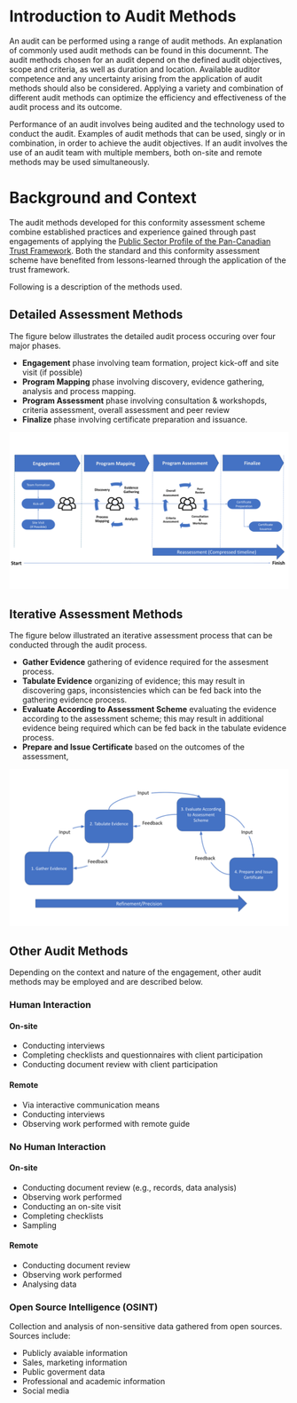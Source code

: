 # Introduction to Audit Methods
An audit can be performed using a range of audit methods. An explanation of commonly used audit methods can be found in this documennt. The audit methods chosen for an audit depend on the defined audit objectives, scope and criteria, as well as duration and location. Available auditor competence and any uncertainty arising from the application of audit methods should also be considered. Applying a variety and combination of different audit methods can optimize the efficiency and effectiveness of the audit process and its outcome.

Performance of an audit involves being audited and the technology used to conduct the audit. Examples of audit methods that can be used, singly or in combination, in order to achieve the audit objectives. If an audit involves the use of an audit team with multiple members, both on-site and remote methods may be used simultaneously.

# Background and Context
The audit methods developed for this conformity assessment scheme combine established practices and experience gained through past engagements of applying the [Public Sector Profile of the Pan-Canadian Trust Framework](https://github.com/canada-ca/PCTF-CCP/tree/master/Version1_4). Both the standard and this conformity assessment scheme have benefited from lessons-learned through the application of the trust framework. 

Following is a description of the methods used.




## Detailed Assessment Methods
The figure below illustrates the detailed audit process occuring over four major phases.

* **Engagement** phase involving team formation, project kick-off and site visit (if possible)
* **Program Mapping** phase involving discovery, evidence gathering, analysis and process mapping.
* **Program Assessment** phase involving consultation & workshopds, criteria assessment, overall assessment and peer review
* **Finalize** phase involving certificate preparation and issuance.

![Detailed Assessment](./images/detailed-assessment.png)

## Iterative Assessment Methods
The figure below illustrated an iterative assessment process that can be conducted through the audit process.
* **Gather Evidence** gathering of evidence required for the assesment process.
* **Tabulate Evidence** organizing of evidence; this may result in discovering gaps, inconsistencies which can be fed back into the gathering evidence process.
* **Evaluate According to Assessment Scheme** evaluating the evidence according to the assessment scheme; this may result in additional evidence being required which can be fed back in the tabulate evidence process.
* **Prepare and Issue Certificate** based on the outcomes of the assessment,

![Detailed Assessment](./images/iterative-assessment.png)

## Other Audit Methods
Depending on the context and nature of the engagement, other audit methods may be employed and are described below.

### Human Interaction
#### On-site
* Conducting interviews
* Completing checklists and questionnaires with client participation
* Conducting document review with client participation
#### Remote
* Via interactive communication means
* Conducting interviews
* Observing work performed with remote guide

### No Human Interaction
#### On-site
* Conducting document review (e.g., records, data analysis)
* Observing work performed
* Conducting an on-site visit
* Completing checklists
* Sampling
#### Remote
* Conducting document review
* Observing work performed
* Analysing data

### Open Source Intelligence (OSINT)
Collection and analysis of non-sensitive data gathered from open sources. Sources include:
* Publicly avaiable information
* Sales, marketing information
* Public goverment data
* Professional and academic information
* Social media

